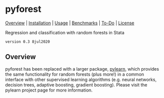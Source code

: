 
pyforest
=================================

[Overview](#overview)
| [Installation](#installation)
| [Usage](#usage)
| [Benchmarks](#benchmarks)
| [To-Do](#todo)
| [License](#license)

Regression and classification with random forests in Stata

`version 0.3 8jul2020`


Overview
---------------------------------

pyforest has been replaced with a larger package, [pylearn](https://github.com/mdroste/stata-pylearn), which provides the same functionality for random forests (plus more!) in a common interface with other supervised learning algorithms (e.g. neural networks, decision trees, adaptive boosting, gradient boosting). Please visit the pylearn project page for more information.
